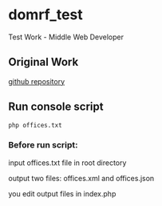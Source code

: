 # domrf_test
Test Work - Middle Web Developer

## Original Work
[github repository](https://github.com/domrfbank/backend_task_middle)

## Run console script
```php offices.txt```

### Before run script:
input offices.txt file in root directory

output two files: offices.xml and offices.json

you edit output files in index.php
